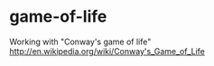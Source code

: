 game-of-life
============

Working with "Conway's game of life" http://en.wikipedia.org/wiki/Conway's_Game_of_Life
